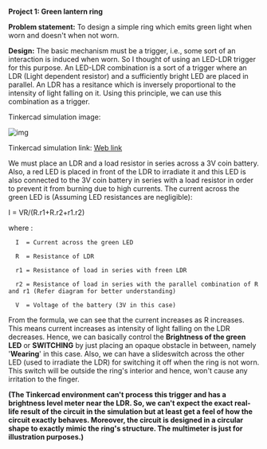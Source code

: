 __Project 1: Green lantern ring__

__Problem statement:__
To design a simple ring which emits green light when worn and doesn't when not worn.

__Design:__
The basic mechanism must be a trigger, i.e., some sort of an interaction is induced when worn. So I thought of using an LED-LDR trigger for this purpose. An LED-LDR combination is a sort of a trigger where an LDR (Light dependent resistor) and a sufficiently bright LED are placed in parallel. An LDR has a resitance which is inversely proportional to the intensity of light falling on it. Using this principle, we can use this combination as a trigger. 

Tinkercad simulation image:

![img](https://github.com/Ruban-VP/Electronics-club-mini-task-3/blob/master/Brave%20Waasa-Hillar.png?raw=true)

Tinkercad simulation link: [Web link](https://www.tinkercad.com/things/g9umWpZAEXY-brave-waasa-hillar/editel?tenant=circuits?sharecode=LrNU6fSPrm9PLwGul8CrZp7oOIiafZzpptvUjarqxHY)

We must place an LDR and a load resistor in series across a 3V coin battery. Also, a red LED is placed in front of the LDR to irradiate it and this LED is also connected to the 3V coin battery in series with a load resistor in order to prevent it from burning due to high currents. The current across the green LED is (Assuming LED resistances are negligible):

I = VR/(R.r1+R.r2+r1.r2)

where :
      
      I  = Current across the green LED

      R  = Resistance of LDR

      r1 = Resistance of load in series with freen LDR
       
      r2 = Resistance of load in series with the parallel combination of R and r1 (Refer diagram for better understanding) 
      
      V  = Voltage of the battery (3V in this case)
        
From the formula, we can see that the current increases as R increases. This means current increases as intensity of light falling on the LDR decreases. Hence, we can basically control the __Brightness of the green LED__ or __SWITCHING__ by just placing an opaque obstacle in between, namely '__Wearing__' in this case. Also, we can have a slideswitch across the other LED (used to irradiate the LDR) for switching it off when the ring is not worn. This switch will be outside the ring's interior and hence, won't cause any irritation to the finger.

__(The Tinkercad environment can't process this trigger and has a brightness level meter near the LDR. So, we can't expect the exact real-life result of the circuit in the simulation but at least get a feel of how the circuit exactly behaves. Moreover, the circuit is designed in a circular shape to exactly mimic the ring's structure. The multimeter is just for illustration purposes.)__
